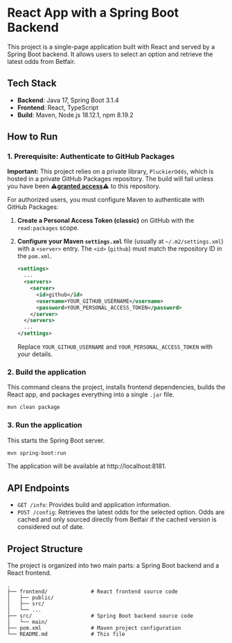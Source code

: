 # React App with a Spring Boot Backend

This project is a single-page application built with React and served by a Spring Boot backend. It allows users to select an option and retrieve the latest odds from Betfair.

## Tech Stack
- **Backend**: Java 17, Spring Boot 3.1.4
- **Frontend**: React, TypeScript
- **Build**: Maven, Node.js 18.12.1, npm 8.19.2

## How to Run

### 1. Prerequisite: Authenticate to GitHub Packages

**Important:** This project relies on a private library, `PluckierOdds`, which is hosted in a private GitHub Packages repository. The build will fail unless you have been 	⚠️<ins>**granted access**</ins>⚠️ to this repository.

For authorized users, you must configure Maven to authenticate with GitHub Packages:

1.  **Create a Personal Access Token (classic)** on GitHub with the `read:packages` scope.

2.  **Configure your Maven `settings.xml`** file (usually at `~/.m2/settings.xml`) with a `<server>` entry. The `<id>` (`github`) must match the repository ID in the `pom.xml`.

    ```xml
    <settings>
      ...
      <servers>
        <server>
          <id>github</id>
          <username>YOUR_GITHUB_USERNAME</username>
          <password>YOUR_PERSONAL_ACCESS_TOKEN</password>
        </server>
      </servers>
      ...
    </settings>
    ```
    Replace `YOUR_GITHUB_USERNAME` and `YOUR_PERSONAL_ACCESS_TOKEN` with your details.

### 2. Build the application

This command cleans the project, installs frontend dependencies, builds the React app, and packages everything into a single `.jar` file.
```bash
mvn clean package
```

### 3. Run the application

This starts the Spring Boot server.
```bash
mvn spring-boot:run
```

The application will be available at http://localhost:8181.

## API Endpoints

- `GET /info`: Provides build and application information.
- `POST /config`: Retrieves the latest odds for the selected option. Odds are cached and only sourced directly from Betfair if the cached version is considered out of date.

## Project Structure

The project is organized into two main parts: a Spring Boot backend and a React frontend.

```
.
├── frontend/              # React frontend source code
│   ├── public/
│   ├── src/
│   └── ...
├── src/                   # Spring Boot backend source code
│   └── main/
├── pom.xml                # Maven project configuration
└── README.md              # This file
```
